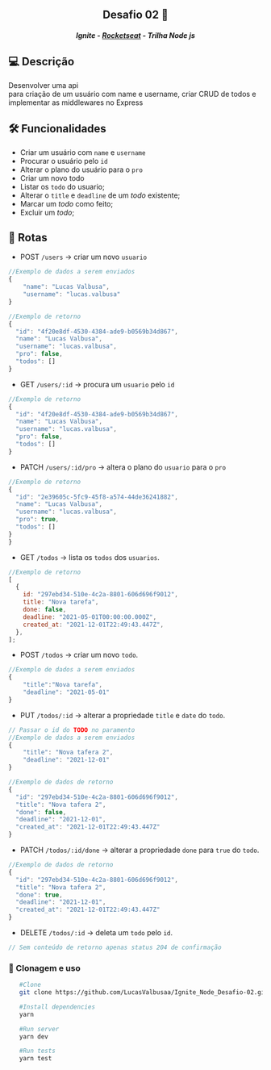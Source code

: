 <h2 align="center">Desafio 02 🚀</h2>
<h5 align="center">Ignite - <a href="https://rocketseat.com.br/" >Rocketseat</a> - Trilha Node js</h5>

## 💻 Descrição

Desenvolver uma api para criação de um usuário com name e username, criar CRUD de todos e implementar as middlewares no Express

## 🛠️ Funcionalidades

- Criar um usuário com `name` e `username`
- Procurar o usuário pelo `id`
- Alterar o plano do usuário para o `pro`
- Criar um novo todo
- Listar os `todo` do usuario;
- Alterar o `title` e `deadline` de um _todo_ existente;
- Marcar um _todo_ como feito;
- Excluir um _todo_;

## 🔗 Rotas

- POST `/users` → criar um novo `usuario`

```javascript
//Exemplo de dados a serem enviados
{
	"name": "Lucas Valbusa",
	"username": "lucas.valbusa"
}

//Exemplo de retorno
{
  "id": "4f20e8df-4530-4384-ade9-b0569b34d867",
  "name": "Lucas Valbusa",
  "username": "lucas.valbusa",
  "pro": false,
  "todos": []
}
```

- GET `/users/:id` → procura um `usuario` pelo `id`

```javascript
//Exemplo de retorno
{
  "id": "4f20e8df-4530-4384-ade9-b0569b34d867",
  "name": "Lucas Valbusa",
  "username": "lucas.valbusa",
  "pro": false,
  "todos": []
}
```

- PATCH `/users/:id/pro` → altera o plano do `usuario` para o `pro`

```javascript
//Exemplo de retorno
{
  "id": "2e39605c-5fc9-45f8-a574-44de36241882",
  "name": "Lucas Valbusa",
  "username": "lucas.valbusa",
  "pro": true,
  "todos": []
}
}
```

- GET `/todos` → lista os `todos` dos `usuarios`.

```javascript
//Exemplo de retorno
[
  {
    id: "297ebd34-510e-4c2a-8801-606d696f9012",
    title: "Nova tarefa",
    done: false,
    deadline: "2021-05-01T00:00:00.000Z",
    created_at: "2021-12-01T22:49:43.447Z",
  },
];
```

- POST `/todos` → criar um novo `todo`.

```javascript
//Exemplo de dados a serem enviados
{
	"title":"Nova tarefa",
	"deadline": "2021-05-01"
}
```

- PUT `/todos/:id` → alterar a propriedade `title` e `date` do `todo`.

```javascript
// Passar o id do TODO no paramento
//Exemplo de dados a serem enviados
{
	"title": "Nova tafera 2",
	"deadline": "2021-12-01"
}

//Exemplo de dados de retorno
{
  "id": "297ebd34-510e-4c2a-8801-606d696f9012",
  "title": "Nova tafera 2",
  "done": false,
  "deadline": "2021-12-01",
  "created_at": "2021-12-01T22:49:43.447Z"
}
```

- PATCH `/todos/:id/done` → alterar a propriedade `done` para `true` do `todo`.

```Javascript
//Exemplo de dados de retorno
{
  "id": "297ebd34-510e-4c2a-8801-606d696f9012",
  "title": "Nova tafera 2",
  "done": true,
  "deadline": "2021-12-01",
  "created_at": "2021-12-01T22:49:43.447Z"
}
```

- DELETE `/todos/:id` → deleta um `todo` pelo `id`.

```javascript
// Sem conteúdo de retorno apenas status 204 de confirmação
```

### 📝 Clonagem e uso

```bash
   #Clone
   git clone https://github.com/LucasValbusaa/Ignite_Node_Desafio-02.git

   #Install dependencies
   yarn

   #Run server
   yarn dev

   #Run tests
   yarn test
```
